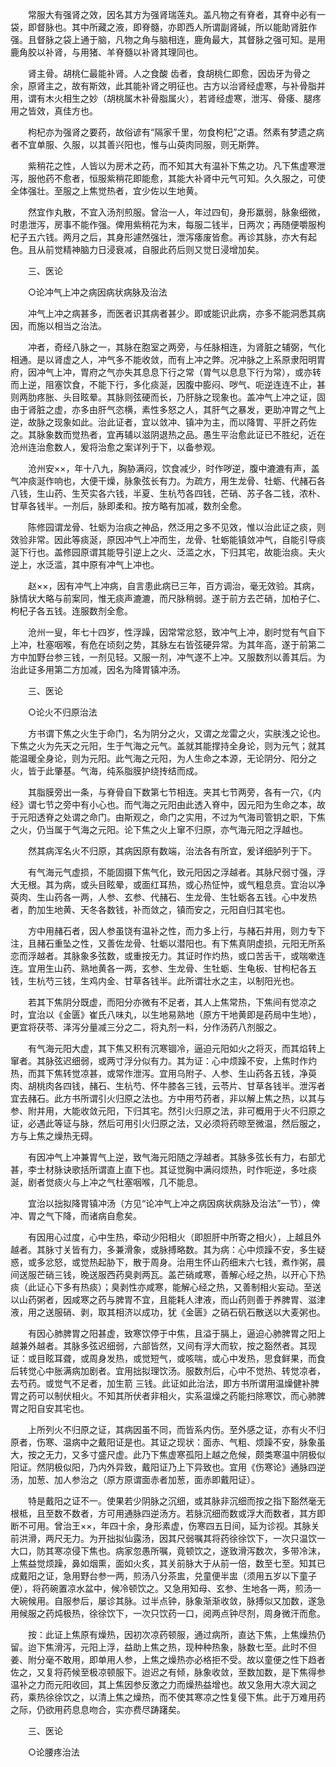 <!-- { "loadSidebar": true } -->
　　常服大有强肾之效，因名其方为强肾瑞莲丸。盖凡物之有脊者，其脊中必有一袋，即督脉也。其中所藏之液，即脊髓，亦即西人所谓副肾碱，所以能助肾脏作强。且督脉之袋上通于脑，凡物之角与脑相连，鹿角最大，其督脉之强可知。是用鹿角胶以补肾，与用猪、羊脊髓以补肾其理同也。

　　肾主骨。胡桃仁最能补肾。人之食酸 齿者，食胡桃仁即愈，因齿牙为骨之余，原肾主之，故有斯效，此其能补肾之明征也。古方以治肾经虚寒，与补骨脂并用，谓有木火相生之妙（胡桃属木补骨脂属火），若肾经虚寒，泄泻、骨痿、腿疼用之皆效，真佳方也。

　　枸杞亦为强肾之要药，故俗谚有“隔家千里，勿食枸杞”之语。然素有梦遗之病者不宜单服、久服，以其善兴阳也，惟与山萸肉同服，则无斯弊。

　　紫稍花之性，人皆以为房术之药，而不知其大有温补下焦之功。凡下焦虚寒泄泻，服他药不愈者，恒服紫稍花即能愈，其能大补肾中元气可知。久久服之，可使全体强壮。至服之上焦觉热者，宜少佐以生地黄。

　　然宜作丸散，不宜入汤剂煎服。曾治一人，年过四旬，身形羸弱，脉象细微，时患泄泻，房事不能作强。俾用紫稍花为末，每服二钱半，日两次；再随便嚼服枸杞子五六钱。两月之后，其身形遽然强壮，泄泻痿废皆愈。再诊其脉，亦大有起色。且从前觉精神脑力日浸衰减，自服此药后则又觉日浸增加矣。

　　三、医论

　　○论冲气上冲之病因病状病脉及治法

　　冲气上冲之病甚多，而医者识其病者甚少。即或能识此病，亦多不能洞悉其病因，而施以相当之治法。

　　冲者，奇经八脉之一，其脉在胞室之两旁，与任脉相连，为肾脏之辅弼，气化相通。是以肾虚之人，冲气多不能收敛，而有上冲之弊。况冲脉之上系原隶阳明胃府，因冲气上冲，胃府之气亦失其息息下行之常（胃气以息息下行为常），或亦转而上逆，阻塞饮食，不能下行，多化痰涎，因腹中膨闷、哕气、呃逆连连不止，甚则两肋疼胀、头目眩晕。其脉则弦硬而长，乃肝脉之现象也。盖冲气上冲之证，固由于肾脏之虚，亦多由肝气恣横，素性多怒之人，其肝气之暴发，更助冲胃之气上逆，故脉之现象如此。治此证者，宜以敛冲、镇冲为主，而以降胃、平肝之药佐之。其脉象数而觉热者，宜再辅以滋阴退热之品。愚生平治愈此证已不胜纪，近在沧州连治愈数人，爰将治愈之案详列于下，以备参观。

　　沧州安××，年十八九，胸胁满闷，饮食减少，时作哕逆，腹中漉漉有声，盖气冲痰涎作响也，大便干燥，脉象弦长有力。为疏方，用生龙骨、牡蛎、代赭石各八钱，生山药、生芡实各六钱，半夏、生杭芍各四钱，芒硝、苏子各二钱，浓朴、甘草各钱半。一剂后，脉即柔和。按方略有加减，数剂全愈。

　　陈修园谓龙骨、牡蛎为治痰之神品，然泛用之多不见效，惟以治此证之痰，则效验非常。因此等痰涎，原因冲气上冲而生，龙骨、牡蛎能镇敛冲气，自能引导痰涎下行也。盖修园原谓其能导引逆上之火、泛滥之水，下归其宅，故能治痰。夫火逆上，水泛滥，其中原有冲气上冲也。

　　赵××，因有冲气上冲病，自言患此病已三年，百方调治，毫无效验。其病，脉情状大略与前案同，惟无痰声漉漉，而尺脉稍弱。遂于前方去芒硝，加柏子仁、枸杞子各五钱。连服数剂全愈。

　　沧州一叟，年七十四岁，性浮躁，因常常忿怒，致冲气上冲，剧时觉有气自下上冲，杜塞咽喉，有危在顷刻之势，其脉左右皆弦硬异常。为其年高，遂于前第二方中加野台参三钱，一剂见轻。又服一剂，冲气遂不上冲。又服数剂以善其后。为治此证多用第二方加减，因名为降胃镇冲汤。

　　三、医论

　　○论火不归原治法

　　方书谓下焦之火生于命门，名为阴分之火，又谓之龙雷之火，实肤浅之论也。下焦之火为先天之元阳，生于气海之元气。盖就其能撑持全身论，则为元气；就其能温暖全身论，则为元阳。此气海之元阳，为人生命之本源，无论阴分、阳分之火，皆于此肇基。气海，纯系脂膜护绕抟结而成。

　　其脂膜旁出一条，与脊骨自下数第七节相连。夹其七节两旁，各有一穴，《内经》谓七节之旁中有小心也。而气海之元阳由此透入脊中，因元阳为生命之本，故于元阳透脊之处谓之命门。由斯观之，命门之实用，不过为气海司管钥之职，下焦之火，仍当属于气海之元阳。论下焦之火上窜不归原，亦气海元阳之浮越也。

　　然其病浑名火不归原，其病因原有数端，治法各有所宜，爰详细胪列于下。

　　有气海元气虚损，不能固摄下焦气化，致元阳因之浮越者。其脉尺弱寸强，浮大无根。其为病，或头目眩晕，或面红耳热，或心热怔忡，或气粗息贲。宜治以净萸肉、生山药各一两，人参、玄参、代赭石、生龙骨、生牡蛎各五钱。心中发热者，酌加生地黄、天冬各数钱，补而敛之，镇而安之，元阳自归其宅也。

　　方中用赭石者，因人参虽饶有温补之性，而力多上行，与赭石并用，则力专下注，且赭石重坠之性，又善佐龙骨、牡蛎以潜阳也。有下焦真阴虚损，元阳无所系恋而浮越者。其脉象多弦数，或重按无力。其证时作灼热，或口苦舌干，或喘嗽连连。宜用生山药、熟地黄各一两，玄参、生龙骨、生牡蛎、生龟板、甘枸杞各五钱，生杭芍三钱，生鸡内金、甘草各钱半。此所谓壮水之主，以制阳光也。

　　若其下焦阴分既虚，而阳分亦微有不足者，其人上焦常热，下焦间有觉凉之时，宜治以《金匮》崔氏八味丸，以生地易熟地（原方干地黄即是药局中生地），更宜将茯苓、泽泻分量减三分之二，将丸剂一料，分作汤药八剂服之。

　　有气海元阳大虚，其下焦又积有沉寒锢冷，逼迫元阳如火之将灭，而其焰转上窜者。其脉弦迟细弱，或两寸浮分似有力。其为证：心中烦躁不安，上焦时作灼热，而其下焦转觉凉甚，或常作泄泻。宜用乌附子、人参、生山药各五钱，净萸肉、胡桃肉各四钱，赭石、生杭芍、怀牛膝各三钱，云苓片、甘草各钱半。泄泻者宜去赭石。此方书所谓引火归原之法也。方中用芍药者，非以解上焦之热，以其与参、附并用，大能收敛元阳，下归其宅。然引火归原之法，非可概用于火不归原之证，必遇此等证与脉，然后可用引火归原之法，又必须将药晾至微温，然后服之，方与上焦之燥热无碍。

　　有因冲气上冲兼胃气上逆，致气海元阳随之浮越者。其脉多弦长有力，右部尤甚，李士材脉诀歌括所谓直上直下也。其证觉胸中满闷烦热，时作呃逆，多吐痰涎，剧者觉痰火与上冲之气杜塞咽喉，几不能息。

　　宜治以拙拟降胃镇冲汤（方见“论冲气上冲之病因病状病脉及治法”一节），俾冲、胃之气下降，而诸病自愈矣。

　　有因用心过度，心中生热，牵动少阳相火（即胆肝中所寄之相火），上越且外越者。其脉寸关皆有力，多兼滑象，或脉搏略数。其为病：心中烦躁不安，多生疑惑，或多忿怒，或觉热起胁下，散于周身。治用生怀山药细末六七钱，煮作粥，晨间送服芒硝三钱，晚送服西药臭剥两瓦。盖芒硝咸寒，善解心经之热，以开心下热痰（此证心下多有热痰）；臭剥性亦咸寒，能解心经之热，又善制相火妄动。至送以山药粥者，因咸寒之药与脾胃不宜，且能耗人津液，而山药则善于养脾胃、滋津液，用之送服硝、剥，取其相济以成功，犹《金匮》之硝石矾石散送以大麦粥也。

　　有因心肺脾胃之阳甚虚，致寒饮停于中焦，且溢于膈上，逼迫心肺脾胃之阳上越兼外越者。其脉多弦迟细弱，六部皆然，又间有浮大而软，按之豁然者。其现证：或目眩耳聋，或周身发热，或觉短气，或咳喘，或心中发热，思食鲜果，而食后转觉心中胀满病加剧者。宜用拙拟理饮汤。服数剂后，心中不觉热、转觉凉者，去芍药。或觉气不足者，加生箭 三钱。此证如此治法，即方书所谓用温燥健补脾胃之药可以制伏相火。不知其所伏者非相火，实系温燥之药能扫除寒饮，而心肺脾胃之阳自安其宅也。

　　上所列火不归原之证，其病因虽不同，而皆系内伤。至外感之证，亦有火不归原者，伤寒、温病中之戴阳证是也。其证之现状：面赤、气粗、烦躁不安，脉象虽大，按之无力，又多寸盛尺虚。此乃下焦虚寒孤阳上越之危候，颇类寒温中阴极似阳证。然阴极似阳，乃内外异致，戴阳证乃上下异致也。宜用《伤寒论》通脉四逆汤，加葱、加人参治之（原方原谓面赤者加葱，面赤即戴阳证）。

　　特是戴阳之证不一。使果若少阴脉之沉细，或其脉非沉细而按之指下豁然毫无根柢，且至数不数者，方可用通脉四逆汤方。若脉沉细而数或浮大而数者，其方即断不可用。曾治王××，年四十余，身形素虚，伤寒四五日间，延为诊视。其脉关前洪滑，两尺无力。为开拙拟仙露汤，因其尺弱嘱其将药徐徐饮下，一次只温饮一大口，防其寒凉侵下焦也。病家忽愚所嘱，竟顿饮之，遂致滑泻数次，多带冷沫，上焦益觉烦躁，鼻如烟熏，面如火炙，其关前脉大于从前一倍，数至七至。知其已成戴阳之证，急用野台参一两，煎汤八分茶盅，兑童便半盅（须用五岁以下童子便），将药碗置凉水盆中，候冷顿饮之。又急用知母、玄参、生地各一两，煎汤一大碗候用。自服参后，屡诊其脉。过半点钟，脉象渐渐收敛，脉搏似又加数，遂急用候服之药炖极热，徐徐饮下，一次只饮药一口，阅两点钟尽剂，周身微汗而愈。

　　按：此证上焦原有燥热，因初次凉药顿服，通过病所，直达下焦，上焦燥热仍留。迨下焦滑泻，元阳上浮，益助上焦之热，现种种热象，脉数七至。此时不但姜、附分毫不敢用，即单用人参，上焦之燥热亦必格拒不受。故以童便之性下趋者佐之，又复将药候至极凉顿服下。迨迟之有倾，脉象收敛，至数加数，是下焦得参温补之力而元阳收回，其上焦因参反激之力而燥热益增也。故又急用大凉大润之药，乘热徐徐饮之，以清上焦之燥热，而不使其寒凉之性复侵下焦。此于万难用药之际，仍欲用药息息吻合，实亦费尽踌躇矣。

　　三、医论

　　○论腰疼治法

